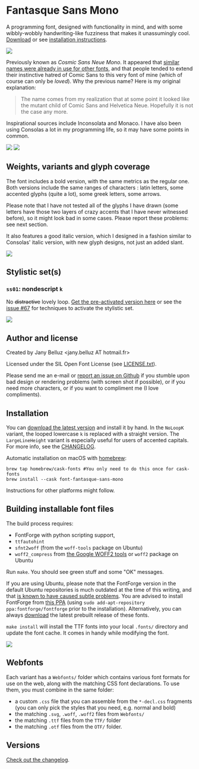 Fantasque Sans Mono
===================

A programming font, designed with functionality in mind, and with some
wibbly-wobbly handwriting-like fuzziness that makes it unassumingly cool.
[Download](https://github.com/belluzj/fantasque-sans/releases/latest) or 
see [installation instructions](#installation).


![](Specimen/urxvt13.png)

Previously known as *Cosmic Sans Neue Mono*. It
appeared that [similar names were already in use for other
fonts](https://github.com/belluzj/cosmic-sans-neue/issues/16), and that
people tended to extend their instinctive hatred of Comic Sans to this very
font of mine (which of course can only be *loved*). Why the previous name?
Here is my original explanation:

> The name comes from my realization that at some point it looked like the
> mutant child of Comic Sans and Helvetica Neue. Hopefully it is not the
> case any more.

Inspirational sources include Inconsolata and Monaco. I have also been using
Consolas a lot in my programming life, so it may have some points in common.

![](Specimen/kdevelop11.png)
![](Specimen/sublime11.png)

Weights, variants and glyph coverage
------------------------------------

The font includes a bold version, with the same metrics as the regular one.
Both versions include the same ranges of characters : latin letters, some
accented glyphs (quite a lot), some greek letters, some arrows.

Please note that I have not tested all of the glyphs I have drawn (some letters
have those two layers of crazy accents that I have never witnessed before), so
it might look bad in some cases. Please report these problems: see next section.

It also features a good italic version, which I designed in a fashion similar
to Consolas' italic version, with new glyph designs, not just an added slant.

![](Specimen/vim21.png)

Stylistic set(s)
----------------

### `ss01`: nondescript `k`

No ~~distractive~~ lovely loop.
[Get the pre-activated version here](https://github.com/belluzj/fantasque-sans/releases/download/1.8.0/FantasqueSansMono-NoLoopK.zip)
or see the [issue #67](https://github.com/belluzj/fantasque-sans/issues/67)
for techniques to activate the stylistic set.

![](Specimen/noloopk.png)

Author and license
------------------

Created by Jany Belluz \<jany.belluz AT hotmail.fr\>

Licensed under the SIL Open Font License (see [LICENSE.txt](LICENSE.txt)).

Please send me an e-mail or [report an issue on
Github](http://github.com/belluzj/cosmic-sans-neue/issues) if you stumble upon
bad design or rendering problems (with screen shot if possible), or if you need
more characters, or if you want to compliment me (I love compliments).

Installation
------------

You can [download the latest version](https://github.com/belluzj/fantasque-sans/releases/latest)
and install it by hand. In the `NoLoopK` variant, the looped lowercase `k` is 
replaced with a straight version. The `LargeLineHeight` variant is especially 
useful for users of accented capitals. For more info, see the [CHANGELOG](CHANGELOG.md).

Automatic installation on macOS with [homebrew](https://brew.sh):

    brew tap homebrew/cask-fonts #You only need to do this once for cask-fonts
    brew install --cask font-fantasque-sans-mono

Instructions for other platforms might follow.

Building installable font files
-------------------------------

The build process requires:
* FontForge with python scripting support,
* `ttfautohint`
* `sfnt2woff` (from the `woff-tools` package on Ubuntu)
* `woff2_compress` from [the Google WOFF2
  tools](https://github.com/google/woff2) or `woff2` package on Ubuntu

Run `make`. You should see green stuff and some "OK" messages.

If you are using Ubuntu, please note that the FontForge version
in the default Ubuntu repositories is much outdated at the time of this writing,
and that [is known to have caused subtle problems](https://github.com/belluzj/fantasque-sans/issues/59).
You are advised to install FontForge from
[this PPA](https://launchpad.net/~fontforge/+archive/ubuntu/fontforge)
(using `sudo add-apt-repository ppa:fontforge/fontforge` prior to the installation).
Alternatively, you can always [download](https://github.com/belluzj/fantasque-sans/releases/latest)
the latest prebuilt release of these fonts.

`make install` will install the TTF fonts into your local `.fonts/` directory
and update the font cache. It comes in handy while modifying the font.

[![](Specimen/Specimen.png)](Specimen/Specimen.pdf)

Webfonts
--------

Each variant has a `Webfonts/` folder which contains various font formats for
use on the web, along with the matching CSS font declarations. To use them,
you must combine in the same folder:
* a custom `.css` file that you can assemble from the `*-decl.css` fragments
  (you can only pick the styles that you need, e.g. normal and bold)
* the matching `.svg`, `.woff`, `.woff2` files from `Webfonts/`
* the matching `.ttf` files from the `TTF/` folder
* the matching `.otf` files from the `OTF/` folder.

Versions
--------

[Check out the changelog](CHANGELOG.md).
